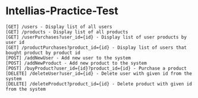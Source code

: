# Intellias-Practice-Test


    [GET] /users - Display list of all users
    [GET] /products - Display list of all products
    [GET] /userPurchases?user_id={id} - Display list of user products by user id
    [GET] /productPurchases?product_id={id} - Display list of users that bought product by product id
    [POST] /addNewUser - Add new user to the system
    [POST] /addNewProduct - Add new product to the system
    [POST] /buyProduct?user_id={id}?product_id={id} - Purchase a product 
    [DELETE] /deleteUser?user_id={id} - Delete user with given id from the system
    [DELETE] /deleteProduct?product_id={id} - Delete product with given id from the system
    
